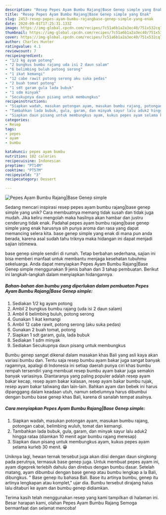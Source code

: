 ```yaml
---
description: "Resep Pepes Ayam Bumbu Rajang|Base Genep simple yang Enak"
title: "Resep Pepes Ayam Bumbu Rajang|Base Genep simple yang Enak"
slug: 2453-resep-pepes-ayam-bumbu-rajangbase-genep-simple-yang-enak
date: 2020-09-01T17:25:31.133Z
image: https://img-global.cpcdn.com/recipes/7c51a6b1a2a3ec40/751x532cq70/pepes-ayam-bumbu-rajangbase-genep-simple-foto-resep-utama.jpg
thumbnail: https://img-global.cpcdn.com/recipes/7c51a6b1a2a3ec40/751x532cq70/pepes-ayam-bumbu-rajangbase-genep-simple-foto-resep-utama.jpg
cover: https://img-global.cpcdn.com/recipes/7c51a6b1a2a3ec40/751x532cq70/pepes-ayam-bumbu-rajangbase-genep-simple-foto-resep-utama.jpg
author: Charles Hunter
ratingvalue: 4.1
reviewcount: 7
recipeingredient:
- "1/2 kg ayam potong"
- "2 bungkus bumbu rajang uda isi 2 daun salam"
- "6 belimbing buluh potong serong"
- "1 ikat kemangi"
- "12 cabe rawit potong serong aku suka pedas"
- "2 buah tomat potong"
- "1 sdt garam gula lada bubuk"
- "1 sdm minyak"
- "Secukupnya daun pisang untuk membungkus"
recipeinstructions:
- "Siapkan wadah, masukan potongan ayam, masukan bumbu rajang, potongan cabai, belimbing wuluh, tomat dan kemangi."
- "Tambahkan lada bubuk, gula, garam, dan minyak sayur lalu aduk2 hingga rataa (diamkan 10 menit agar bumbu rajang meresap)"
- "Siapkan daun pisang untuk membungkus ayam, kukus pepes ayam selama kurleb 30 menit. 😁"
categories:
- Resep
tags:
- pepes
- ayam
- bumbu

katakunci: pepes ayam bumbu 
nutrition: 102 calories
recipecuisine: Indonesian
preptime: "PT14M"
cooktime: "PT57M"
recipeyield: "3"
recipecategory: Dessert

---
```



![Pepes Ayam Bumbu Rajang|Base Genep simple](https://img-global.cpcdn.com/recipes/7c51a6b1a2a3ec40/751x532cq70/pepes-ayam-bumbu-rajangbase-genep-simple-foto-resep-utama.jpg)

Sedang mencari inspirasi resep pepes ayam bumbu rajang|base genep simple yang unik? Cara membuatnya memang tidak susah dan tidak juga mudah. Jika keliru mengolah maka hasilnya akan hambar dan justru cenderung tidak enak. Padahal pepes ayam bumbu rajang|base genep simple yang enak harusnya sih punya aroma dan rasa yang dapat memancing selera kita.
base genep simple yang enak di mana pun anda berada, karena asal sudah tahu triknya maka hidangan ini dapat menjadi sajian istimewa.


base genep simple sendiri di rumah. Tetap berbahan sederhana, sajian ini bisa memberi manfaat untuk membantu menjaga kesehatan tubuhmu sekeluarga. Anda dapat menyiapkan Pepes Ayam Bumbu Rajang|Base Genep simple menggunakan 9 jenis bahan dan 3 tahap pembuatan. Berikut ini langkah-langkah dalam menyiapkan hidangannya.

<!--inarticleads1-->

##### Bahan-bahan dan bumbu yang diperlukan dalam pembuatan Pepes Ayam Bumbu Rajang|Base Genep simple:

1. Sediakan 1/2 kg ayam potong
1. Ambil 2 bungkus bumbu rajang (uda isi 2 daun salam)
1. Ambil 6 belimbing buluh, potong serong
1. Gunakan 1 ikat kemangi
1. Ambil 12 cabe rawit, potong serong (aku suka pedas)
1. Gunakan 2 buah tomat, potong
1. Siapkan 1 sdt garam, gula, lada bubuk
1. Sediakan 1 sdm minyak
1. Sediakan Secukupnya daun pisang untuk membungkus


Bumbu genep sangat dikenal dalam masakan khas Bali yang asli kaya akan variasi bumbu dan. Tentu saja resep bumbu ayam bakar juga sangat banyak ragamnya, apalagi di Indonesia ini setiap daerah punya ciri khas bumbu rempah tersendiri yang membuat resep bumbu ayam bakar juga semakin banyak variasinya. Diantaranya yang paling populer adalah resep ayam bakar kecap, resep ayam bakar kalasan, resep ayam bakar bumbu rujak, resep ayam bakar taliwang dan lain-lain. Bahkan ayam dan bebek ini harus dipanggang dalam keadaan utuh, namun sebelumnya harus dibumbui dengan bumbu base genep khas Bali, karena di sanalah tempat asalnya. 

<!--inarticleads2-->

##### Cara menyiapkan Pepes Ayam Bumbu Rajang|Base Genep simple:

1. Siapkan wadah, masukan potongan ayam, masukan bumbu rajang, potongan cabai, belimbing wuluh, tomat dan kemangi.
1. Tambahkan lada bubuk, gula, garam, dan minyak sayur lalu aduk2 hingga rataa (diamkan 10 menit agar bumbu rajang meresap)
1. Siapkan daun pisang untuk membungkus ayam, kukus pepes ayam selama kurleb 30 menit. 😁


Uniknya lagi, hewan ternak tersebut juga akan diisi dengan daun singkong pada perutnya, termasuk base genep juga. Untuk membuat pepes ayam ini, ayam digeprek terlebih dahulu dan direbus dengan bumbu dasar. Setelah matang, ayam dibumbui dengan base genep atau bumbu lengkap a la Bali, dibungkus. &#34;‎ Base genep itu bahasa Bali. Base itu artinya bumbu, genep itu artinya lengkapan atau komplet,&#34; ujar dia. Bumbu tersebut dirajang halus lalu ditaburi ke ayam dan bumbu genep didiamkan. 

Terima kasih telah menggunakan resep yang kami tampilkan di halaman ini. Besar harapan kami, olahan Pepes Ayam Bumbu Rajang Semoga bermanfaat dan selamat mencoba!
